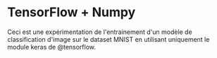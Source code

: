 # TensorFlow + Numpy
Ceci est une expérimentation de l'entrainement d'un modèle de classification d'image sur le dataset MNIST en utilisant uniquement le module keras de @tensorflow.